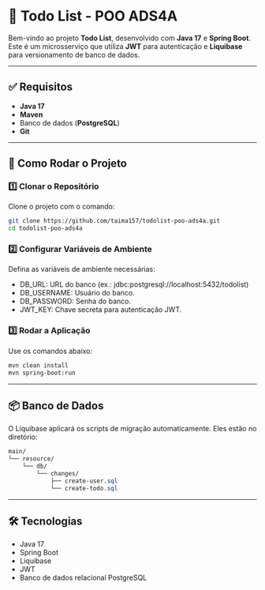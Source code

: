 # 📝 Todo List - POO ADS4A

Bem-vindo ao projeto **Todo List**, desenvolvido com **Java 17** e **Spring Boot**. Este é um microsserviço que utiliza **JWT** para autenticação e **Liquibase** para versionamento de banco de dados.

---

## ✅ Requisitos
- **Java 17**
- **Maven**
- Banco de dados (**PostgreSQL**)
- **Git**

---

## 🚀 Como Rodar o Projeto

### 1️⃣ Clonar o Repositório
Clone o projeto com o comando:
```bash
git clone https://github.com/taima157/todolist-poo-ads4a.git
cd todolist-poo-ads4a
```
### 2️⃣ Configurar Variáveis de Ambiente
Defina as variáveis de ambiente necessárias:

- DB_URL: URL do banco (ex.: jdbc:postgresql://localhost:5432/todolist)
- DB_USERNAME: Usuário do banco.
- DB_PASSWORD: Senha do banco.
- JWT_KEY: Chave secreta para autenticação JWT.

### 3️⃣ Rodar a Aplicação
Use os comandos abaixo:

``` bash
mvn clean install
mvn spring-boot:run
```

---

## 📦 Banco de Dados
O Liquibase aplicará os scripts de migração automaticamente. Eles estão no diretório:


```css
main/
└── resource/
    └── db/
        └── changes/
            ├── create-user.sql
            └── create-todo.sql
```

---

## 🛠️ Tecnologias
- Java 17
- Spring Boot
- Liquibase 
- JWT
- Banco de dados relacional PostgreSQL
